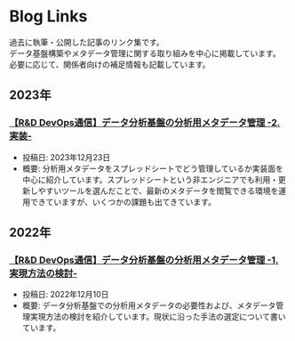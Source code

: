# Blog Links

過去に執筆・公開した記事のリンク集です。  
データ基盤構築やメタデータ管理に関する取り組みを中心に掲載しています。  
必要に応じて、関係者向けの補足情報も記載しています。

## 2023年

### [【R&D DevOps通信】データ分析基盤の分析用メタデータ管理 -2. 実装-](https://buildersbox.corp-sansan.com/entry/2023/12/23/000000)
- 投稿日: 2023年12月23日
- 概要: 分析用メタデータをスプレッドシートでどう管理しているか実装面を中心に紹介しています。スプレッドシートという非エンジニアでも利用・更新しやすいツールを選んだことで、最新のメタデータを閲覧できる環境を運用できていますが、いくつかの課題も出てきています。

## 2022年

### [【R&D DevOps通信】データ分析基盤の分析用メタデータ管理 -1. 実現方法の検討-](https://buildersbox.corp-sansan.com/entry/2022/12/10/000000)
- 投稿日: 2022年12月10日
- 概要: データ分析基盤での分析用メタデータの必要性および、メタデータ管理実現方法の検討を紹介しています。現状に沿った手法の選定について書いています。
